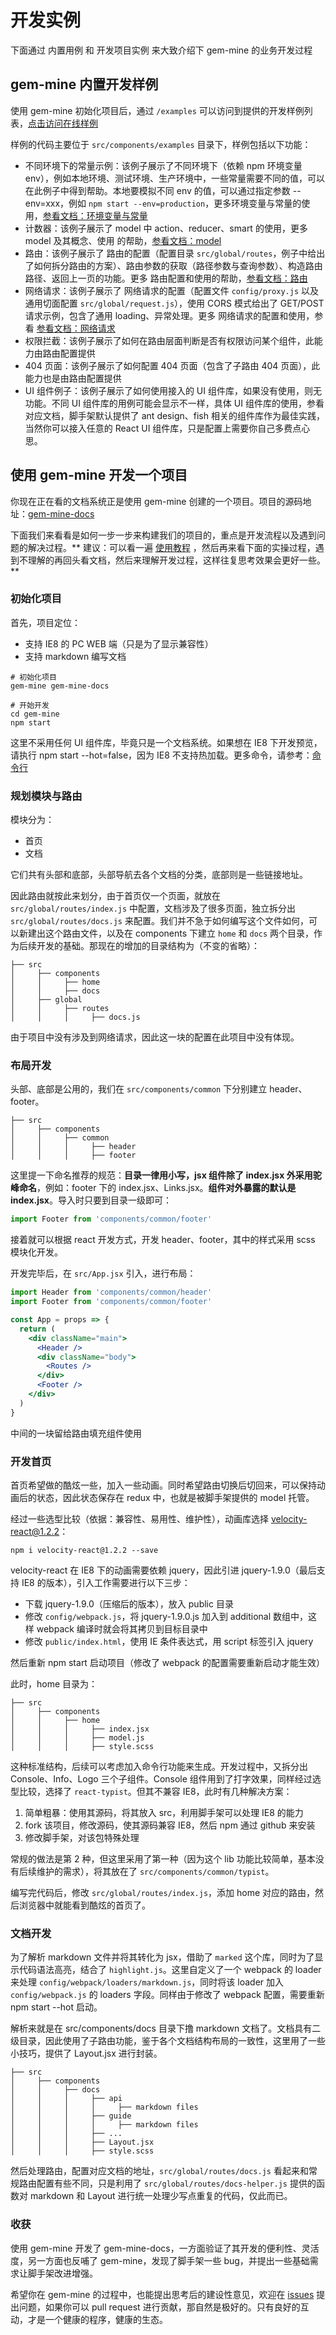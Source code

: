 # 开发实例

下面通过 内置用例 和 开发项目实例 来大致介绍下 gem-mine 的业务开发过程

## gem-mine 内置开发样例

使用 gem-mine 初始化项目后，通过 `/examples` 可以访问到提供的开发样例列表，<a href="#/examples">点击访问在线样例</a>

样例的代码主要位于 `src/components/examples` 目录下，样例包括以下功能：

* 不同环境下的常量示例：该例子展示了不同环境下（依赖 npm 环境变量 env），例如本地环境、测试环境、生产环境中，一些常量需要不同的值，可以在此例子中得到帮助。本地要模拟不同 env 的值，可以通过指定参数 --env=xxx，例如 `npm start --env=production`，更多环境变量与常量的使用，<a href="#/docs/api/constant">参看文档：环境变量与常量</a>
* 计数器：该例子展示了 model 中 action、reducer、smart 的使用，更多 model 及其概念、使用 的帮助，<a href="#/docs/api/model">参看文档：model</a>
* 路由：该例子展示了 路由的配置（配置目录 `src/global/routes`，例子中给出了如何拆分路由的方案）、路由参数的获取（路径参数与查询参数）、构造路由路径、返回上一页的功能。更多 路由配置和使用的帮助，<a href="#/docs/api/router">参看文档：路由</a>
* 网络请求：该例子展示了 网络请求的配置（配置文件 `config/proxy.js` 以及 通用切面配置 `src/global/request.js`），使用 CORS 模式给出了 GET/POST 请求示例，包含了通用 loading、异常处理。更多 网络请求的配置和使用，参看 <a href="#/docs/api/request">参看文档：网络请求</a>
* 权限拦截：该例子展示了如何在路由层面判断是否有权限访问某个组件，此能力由路由配置提供
* 404 页面：该例子展示了如何配置 404 页面（包含了子路由 404 页面），此能力也是由路由配置提供
* UI 组件例子：该例子展示了如何使用接入的 UI 组件库，如果没有使用，则无功能。不同 UI 组件库的用例可能会显示不一样，具体 UI 组件库的使用，参看对应文档，脚手架默认提供了 ant design、fish 相关的组件库作为最佳实践，当然你可以接入任意的 React UI 组件库，只是配置上需要你自己多费点心思。

## 使用 gem-mine 开发一个项目

<span class="red">你现在正在看的文档系统正是使用 gem-mine 创建的一个项目</span>。项目的源码地址：<a href="http://github.com/gem-mine/gem-mine-docs" target="_blank">gem-mine-docs</a>

下面我们来看看是如何一步一步来构建我们的项目的，重点是开发流程以及遇到问题的解决过程。** 建议：可以看一遍 <a href="#/docs/api">使用教程</a> ，然后再来看下面的实操过程，遇到不理解的再回头看文档，然后来理解开发过程，这样往复思考效果会更好一些。**

### 初始化项目

首先，项目定位：

* 支持 IE8 的 PC WEB 端（只是为了显示兼容性）
* 支持 markdown 编写文档

```shell
# 初始化项目
gem-mine gem-mine-docs

# 开始开发
cd gem-mine
npm start
```

这里不采用任何 UI 组件库，毕竟只是一个文档系统。如果想在 IE8 下开发预览，请执行 npm start --hot=false，因为 IE8 不支持热加载。更多命令，请参考：<a href="#/docs/api/command">命令行</a>

### 规划模块与路由

模块分为：

* 首页
* 文档

它们共有头部和底部，头部导航去各个文档的分类，底部则是一些链接地址。

因此路由就按此来划分，由于首页仅一个页面，就放在 `src/global/routes/index.js` 中配置，文档涉及了很多页面，独立拆分出 `src/global/routes/docs.js` 来配置。我们并不急于如何编写这个文件如何，可以新建出这个路由文件，以及在 components 下建立 `home` 和 `docs` 两个目录，作为后续开发的基础。那现在的增加的目录结构为（不变的省略）：

```text
├── src
│     ├── components
│     │     ├── home
│     │     ├── docs
│     ├── global
│     │     ├── routes
│     │     │     ├── docs.js
```

由于项目中没有涉及到网络请求，因此这一块的配置在此项目中没有体现。

### 布局开发

头部、底部是公用的，我们在 `src/components/common` 下分别建立 header、footer。

```text
├── src
│     ├── components
│     │     ├── common
│     │     │     ├── header
│     │     │     ├── footer
```

这里提一下命名推荐的规范：**目录一律用小写，jsx 组件除了 index.jsx 外采用驼峰命名**，例如：footer 下的 index.jsx、Links.jsx。**组件对外暴露的默认是 index.jsx**。导入时只要到目录一级即可：

```jsx
import Footer from 'components/common/footer'
```

接着就可以根据 react 开发方式，开发 header、footer，其中的样式采用 scss 模块化开发。

开发完毕后，在 `src/App.jsx` 引入，进行布局：

```jsx
import Header from 'components/common/header'
import Footer from 'components/common/footer'

const App = props => {
  return (
    <div className="main">
      <Header />
      <div className="body">
        <Routes />
      </div>
      <Footer />
    </div>
  )
}
```

中间的一块留给路由填充组件使用

### 开发首页

首页希望做的酷炫一些，加入一些动画。同时希望路由切换后切回来，可以保持动画后的状态，因此状态保存在 redux 中，也就是被脚手架提供的 model 托管。

经过一些选型比较（依据：兼容性、易用性、维护性），动画库选择 <a href="https://github.com/google-fabric/velocity-react" target="_blank">velocity-react@1.2.2</a>：

```shell
npm i velocity-react@1.2.2 --save
```

velocity-react 在 IE8 下的动画需要依赖 jquery，因此引进 jquery-1.9.0（最后支持 IE8 的版本），引入工作需要进行以下三步：

* 下载 jquery-1.9.0（压缩后的版本），放入 public 目录
* 修改 `config/webpack.js`，将 jquery-1.9.0.js 加入到 additional 数组中，这样 webpack 编译时就会将其拷贝到目标目录中
* 修改 `public/index.html`，使用 IE 条件表达式，用 script 标签引入 jquery

然后重新 npm start 启动项目（修改了 webpack 的配置需要重新启动才能生效）

此时，home 目录为：

```text
├── src
│     ├── components
│     │     ├── home
│     │     │     ├── index.jsx
│     │     │     ├── model.js
│     │     │     ├── style.scss
```

这种标准结构，后续可以考虑加入命令行功能来生成。开发过程中，又拆分出 Console、Info、Logo 三个子组件。Console 组件用到了打字效果，同样经过选型比较，选择了 `react-typist`。但其不兼容 IE8，此时有几种解决方案：

1. 简单粗暴：使用其源码，将其放入 src，利用脚手架可以处理 IE8 的能力
2. fork 该项目，修改源码，使其源码兼容 IE8，然后 npm 通过 github 来安装
3. 修改脚手架，对该包特殊处理

常规的做法是第 2 种，但这里采用了第一种（因为这个 lib 功能比较简单，基本没有后续维护的需求），将其放在了 `src/components/common/typist`。

编写完代码后，修改 `src/global/routes/index.js`，添加 home 对应的路由，然后浏览器中就能看到酷炫的首页了。

### 文档开发

为了解析 markdown 文件并将其转化为 jsx，借助了 `marked` 这个库，同时为了显示代码语法高亮，结合了 `highlight.js`。这里自定义了一个 webpack 的 loader 来处理 `config/webpack/loaders/markdown.js`，同时将该 loader 加入 `config/webpack.js` 的 loaders 字段。同样由于修改了 webpack 配置，需要重新 npm start --hot 启动。

解析来就是在 src/components/docs 目录下撸 markdown 文档了。文档具有二级目录，因此使用了子路由功能，鉴于各个文档结构布局的一致性，这里用了一些小技巧，提供了 Layout.jsx 进行封装。

```text
├── src
│     ├── components
│     │     ├── docs
│     │     │     ├── api
│     │     │     │     ├── markdown files
│     │     │     ├── guide
│     │     │     │     ├── markdown files
│     │     │     ├── ...
│     │     │     ├── Layout.jsx
│     │     │     ├── style.scss
```

然后处理路由，配置对应文档的地址，`src/global/routes/docs.js` 看起来和常规路由配置有些不同，只是利用了 `src/global/routes/docs-helper.js` 提供的函数对 markdown 和 Layout 进行统一处理少写点重复的代码，仅此而已。

### 收获

使用 gem-mine 开发了 gem-mine-docs，一方面验证了其开发的便利性、灵活度，另一方面也反哺了 gem-mine，发现了脚手架一些 bug，并提出一些基础需求让脚手架改进增强。

希望你在 gem-mine 的过程中，也能提出思考后的建设性意见，欢迎在 <a href="https://github.com/gem-mine/gem-mine/issues" target="_blank"> issues</a> 提出问题，如果你可以 pull request 进行贡献，那自然是极好的。只有良好的互动，才是一个健康的程序，健康的生态。
